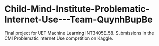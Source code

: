 # Child-Mind-Institute-Problematic-Internet-Use---Team-QuynhBupBe
Final project for UET Machine Learning INT3405E_58. Submissions in the CMI Problematic Internet Use competition on Kaggle.
